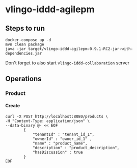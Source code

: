 # vlingo-iddd-agilepm 

## Steps to run

```
docker-compose up -d
mvn clean package        
java -jar target/vlingo-iddd-agilepm-0.9.1-RC2-jar-with-dependencies.jar
```

Don't forget to also start `vlingo-iddd-collaboration` server

## Operations
### Product
#### Create
```
curl -X POST http://localhost:8080/products \
-H "Content-Type: application/json" \
--data-binary @- << EOF
        {
            "tenantId" : "tenant_id_1",
            "ownerId" : "owner_id_1" ,
            "name" : "product_name",
            "description" : "product_description",
            "hasDiscussion" : true
        }
EOF

```